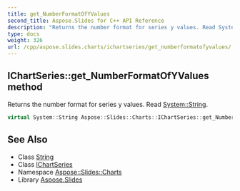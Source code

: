 ```yaml
---
title: get_NumberFormatOfYValues
second_title: Aspose.Slides for C++ API Reference
description: "Returns the number format for series y values. Read System::String."
type: docs
weight: 326
url: /cpp/aspose.slides.charts/ichartseries/get_numberformatofyvalues/
---
```

## IChartSeries::get_NumberFormatOfYValues method


Returns the number format for series y values. Read [System::String](../../../system/string/).

```cpp
virtual System::String Aspose::Slides::Charts::IChartSeries::get_NumberFormatOfYValues()=0
```

## See Also

* Class [String](../../../system/string/)
* Class [IChartSeries](../)
* Namespace [Aspose::Slides::Charts](../../)
* Library [Aspose.Slides](../../../)
